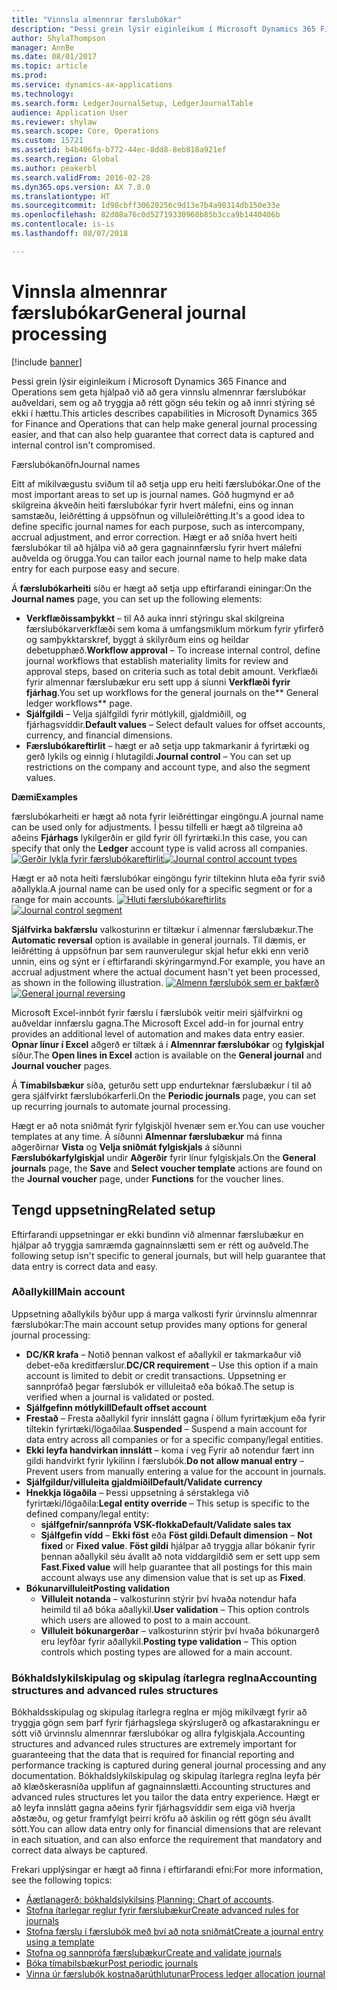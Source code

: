 ```yaml
---
title: "Vinnsla almennrar færslubókar"
description: "Þessi grein lýsir eiginleikum í Microsoft Dynamics 365 Finance and Operations sem geta hjálpað við að gera vinnslu almennrar færslubókar auðveldari, sem og að tryggja að rétt gögn séu tekin og að innri stýring sé ekki í hættu."
author: ShylaThompson
manager: AnnBe
ms.date: 08/01/2017
ms.topic: article
ms.prod: 
ms.service: dynamics-ax-applications
ms.technology: 
ms.search.form: LedgerJournalSetup, LedgerJournalTable
audience: Application User
ms.reviewer: shylaw
ms.search.scope: Core, Operations
ms.custom: 15721
ms.assetid: b4b406fa-b772-44ec-8dd8-8eb818a921ef
ms.search.region: Global
ms.author: peakerbl
ms.search.validFrom: 2016-02-28
ms.dyn365.ops.version: AX 7.0.0
ms.translationtype: HT
ms.sourcegitcommit: 1d98cbff30620256c9d13e7b4a90314db150e33e
ms.openlocfilehash: 82d08a76c0d52719330960b85b3cca9b1440406b
ms.contentlocale: is-is
ms.lasthandoff: 08/07/2018

---
```


# <a name="general-journal-processing"></a><span data-ttu-id="45026-103">Vinnsla almennrar færslubókar</span><span class="sxs-lookup"><span data-stu-id="45026-103">General journal processing</span></span>

[!include [banner](../includes/banner.md)]

<span data-ttu-id="45026-104">Þessi grein lýsir eiginleikum í Microsoft Dynamics 365 Finance and Operations sem geta hjálpað við að gera vinnslu almennrar færslubókar auðveldari, sem og að tryggja að rétt gögn séu tekin og að innri stýring sé ekki í hættu.</span><span class="sxs-lookup"><span data-stu-id="45026-104">This articles describes capabilities in Microsoft Dynamics 365 for Finance and Operations that can help make general journal processing easier, and that can also help guarantee that correct data is captured and internal control isn't compromised.</span></span>  

<span data-ttu-id="45026-105">Færslubókanöfn</span><span class="sxs-lookup"><span data-stu-id="45026-105">Journal names</span></span>

<span data-ttu-id="45026-106">Eitt af mikilvægustu sviðum til að setja upp eru heiti færslubókar.</span><span class="sxs-lookup"><span data-stu-id="45026-106">One of the most important areas to set up is journal names.</span></span> <span data-ttu-id="45026-107">Góð hugmynd er að skilgreina ákveðin heiti færslubókar fyrir hvert málefni, eins og innan samstæðu, leiðrétting á uppsöfnun og villuleiðrétting.</span><span class="sxs-lookup"><span data-stu-id="45026-107">It's a good idea to define specific journal names for each purpose, such as intercompany, accrual adjustment, and error correction.</span></span> <span data-ttu-id="45026-108">Hægt er að sníða hvert heiti færslubókar til að hjálpa við að gera gagnainnfærslu fyrir hvert málefni auðvelda og örugga.</span><span class="sxs-lookup"><span data-stu-id="45026-108">You can tailor each journal name to help make data entry for each purpose easy and secure.</span></span> 

<span data-ttu-id="45026-109">Á **færslubókarheiti** síðu er hægt að setja upp eftirfarandi einingar:</span><span class="sxs-lookup"><span data-stu-id="45026-109">On the **Journal names** page, you can set up the following elements:</span></span>

-   <span data-ttu-id="45026-110">**Verkflæðissamþykkt** – til Að auka innri stýringu skal skilgreina færslubókarverkflæði sem koma á umfangsmiklum mörkum fyrir yfirferð og samþykktarskref, byggt á skilyrðum eins og heildar debetupphæð.</span><span class="sxs-lookup"><span data-stu-id="45026-110">**Workflow approval** – To increase internal control, define journal workflows that establish materiality limits for review and approval steps, based on criteria such as total debit amount.</span></span> <span data-ttu-id="45026-111">Verkflæði fyrir almennar færslubækur eru sett upp á síunni **Verkflæði fyrir fjárhag**.</span><span class="sxs-lookup"><span data-stu-id="45026-111">You set up workflows for the general journals on the** General ledger workflows** page.</span></span>
-   <span data-ttu-id="45026-112">**Sjálfgildi** – Velja sjálfgildi fyrir mótlykill, gjaldmiðill, og fjárhagsvíddir.</span><span class="sxs-lookup"><span data-stu-id="45026-112">**Default values** – Select default values for offset accounts, currency, and financial dimensions.</span></span>
-   <span data-ttu-id="45026-113">**Færslubókareftirlit** – hægt er að setja upp takmarkanir á fyrirtæki og gerð lykils og einnig í hlutagildi.</span><span class="sxs-lookup"><span data-stu-id="45026-113">**Journal control** – You can set up restrictions on the company and account type, and also the segment values.</span></span> 

<span data-ttu-id="45026-114">**Dæmi**</span><span class="sxs-lookup"><span data-stu-id="45026-114">**Examples**</span></span>

<span data-ttu-id="45026-115">færslubókarheiti er hægt að nota fyrir leiðréttingar eingöngu.</span><span class="sxs-lookup"><span data-stu-id="45026-115">A journal name can be used only for adjustments.</span></span> <span data-ttu-id="45026-116">Í þessu tilfelli er hægt að tilgreina að aðeins **Fjárhags** lykilgerðin er gild fyrir öll fyrirtæki.</span><span class="sxs-lookup"><span data-stu-id="45026-116">In this case, you can specify that only the **Ledger** account type is valid across all companies.</span></span> <span data-ttu-id="45026-117">[![Gerðir lykla fyrir færslubókareftirlit](./media/journal-control-account-types1.png)](./media/journal-control-account-types1.png)</span><span class="sxs-lookup"><span data-stu-id="45026-117">[![Journal control account types](./media/journal-control-account-types1.png)](./media/journal-control-account-types1.png)</span></span>

<span data-ttu-id="45026-118">Hægt er að nota heiti færslubókar eingöngu fyrir tiltekinn hluta eða fyrir svið aðallykla.</span><span class="sxs-lookup"><span data-stu-id="45026-118">A journal name can be used only for a specific segment or for a range for main accounts.</span></span> <span data-ttu-id="45026-119">[![Hluti færslubókareftirlits](./media/journal-control-segment1.png)](./media/journal-control-segment1.png)</span><span class="sxs-lookup"><span data-stu-id="45026-119">[![Journal control segment](./media/journal-control-segment1.png)](./media/journal-control-segment1.png)</span></span>

<span data-ttu-id="45026-120">**Sjálfvirka bakfærslu** valkosturinn er tiltækur í almennar færslubækur.</span><span class="sxs-lookup"><span data-stu-id="45026-120">The **Automatic reversal** option is available in general journals.</span></span> <span data-ttu-id="45026-121">Til dæmis, er leiðrétting á uppsöfnun þar sem raunverulegur skjal hefur ekki enn verið unnin, eins og sýnt er í eftirfarandi skýringarmynd.</span><span class="sxs-lookup"><span data-stu-id="45026-121">For example, you have an accrual adjustment where the actual document hasn't yet been processed, as shown in the following illustration.</span></span>
<span data-ttu-id="45026-122">[![Almenn færslubók sem er bakfærð](./media/general-journal-reversing1.png)](./media/general-journal-reversing1.png)</span><span class="sxs-lookup"><span data-stu-id="45026-122">[![General journal reversing](./media/general-journal-reversing1.png)](./media/general-journal-reversing1.png)</span></span> 

<span data-ttu-id="45026-123">Microsoft Excel-innbót fyrir færslu í færslubók veitir meiri sjálfvirkni og auðveldar innfærslu gagna.</span><span class="sxs-lookup"><span data-stu-id="45026-123">The Microsoft Excel add-in for journal entry provides an additional level of automation and makes data entry easier.</span></span> <span data-ttu-id="45026-124">**Opnar línur í Excel** aðgerð er tiltæk á í **Almennrar færslubókar** og **fylgiskjal** síður.</span><span class="sxs-lookup"><span data-stu-id="45026-124">The **Open lines in Excel** action is available on the **General journal** and **Journal voucher** pages.</span></span> 

<span data-ttu-id="45026-125">Á **Tímabilsbækur** síða, geturðu sett upp endurteknar færslubækur í til að gera sjálfvirkt færslubókarferli.</span><span class="sxs-lookup"><span data-stu-id="45026-125">On the **Periodic journals** page, you can set up recurring journals to automate journal processing.</span></span> 

<span data-ttu-id="45026-126">Hægt er að nota sniðmát fyrir fylgiskjöl hvenær sem er.</span><span class="sxs-lookup"><span data-stu-id="45026-126">You can use voucher templates at any time.</span></span> <span data-ttu-id="45026-127">Á síðunni **Almennar færslubækur** má finna aðgerðirnar **Vista** og **Velja sniðmát fylgiskjals** á síðunni **Færslubókarfylgiskjal** undir **Aðgerðir** fyrir línur fylgiskjals.</span><span class="sxs-lookup"><span data-stu-id="45026-127">On the **General journals** page, the **Save** and **Select voucher template** actions are found on the **Journal voucher** page, under **Functions** for the voucher lines.</span></span>

## <a name="related-setup"></a><span data-ttu-id="45026-128">Tengd uppsetning</span><span class="sxs-lookup"><span data-stu-id="45026-128">Related setup</span></span>
<span data-ttu-id="45026-129">Eftirfarandi uppsetningar er ekki bundinn við almennar færslubækur en hjálpar að tryggja samræmda gagnainnslætti sem er rétt og auðveld.</span><span class="sxs-lookup"><span data-stu-id="45026-129">The following setup isn't specific to general journals, but will help guarantee that data entry is correct data and easy.</span></span>

### <a name="main-account"></a><span data-ttu-id="45026-130">Aðallykill</span><span class="sxs-lookup"><span data-stu-id="45026-130">Main account</span></span>

<span data-ttu-id="45026-131">Uppsetning aðallykils býður upp á marga valkosti fyrir úrvinnslu almennrar færslubókar:</span><span class="sxs-lookup"><span data-stu-id="45026-131">The main account setup provides many options for general journal processing:</span></span>

-   <span data-ttu-id="45026-132">**DC/KR krafa** – Notið þennan valkost ef aðallykil er takmarkaður við debet-eða kreditfærslur.</span><span class="sxs-lookup"><span data-stu-id="45026-132">**DC/CR requirement** – Use this option if a main account is limited to debit or credit transactions.</span></span> <span data-ttu-id="45026-133">Uppsetning er sannprófað þegar færslubók er villuleitað eða bókað.</span><span class="sxs-lookup"><span data-stu-id="45026-133">The setup is verified when a journal is validated or posted.</span></span>
-   <span data-ttu-id="45026-134">**Sjálfgefinn mótlykill**</span><span class="sxs-lookup"><span data-stu-id="45026-134">**Default offset account**</span></span>
-   <span data-ttu-id="45026-135">**Frestað** – Fresta aðallykil fyrir innslátt gagna í öllum fyrirtækjum eða fyrir tiltekin fyrirtæki/lögaðilaa.</span><span class="sxs-lookup"><span data-stu-id="45026-135">**Suspended** – Suspend a main account for data entry across all companies or for a specific company/legal entities.</span></span>
-   <span data-ttu-id="45026-136">**Ekki leyfa handvirkan innslátt** – koma í veg Fyrir að notendur fært inn gildi handvirkt fyrir lykilinn í færslubók.</span><span class="sxs-lookup"><span data-stu-id="45026-136">**Do not allow manual entry** – Prevent users from manually entering a value for the account in journals.</span></span>
-   <span data-ttu-id="45026-137">**Sjálfgildur/villuleita gjaldmiðil**</span><span class="sxs-lookup"><span data-stu-id="45026-137">**Default/Validate currency**</span></span>
-   <span data-ttu-id="45026-138">**Hnekkja lögaðila** – Þessi uppsetning á sérstaklega við fyrirtæki/lögaðila:</span><span class="sxs-lookup"><span data-stu-id="45026-138">**Legal entity override** – This setup is specific to the defined company/legal entity:</span></span>
    -   <span data-ttu-id="45026-139">**sjálfgefnir/sannprófa VSK-flokka**</span><span class="sxs-lookup"><span data-stu-id="45026-139">**Default/Validate sales tax**</span></span>
    -   <span data-ttu-id="45026-140">**Sjálfgefin vídd** – **Ekki föst** eða **Föst gildi**.</span><span class="sxs-lookup"><span data-stu-id="45026-140">**Default dimension** – **Not fixed** or **Fixed value**.</span></span> <span data-ttu-id="45026-141">**Föst gildi** hjálpar að tryggja allar bókanir fyrir þennan aðallykil séu ávallt að nota víddargildið sem er sett upp sem **Fast**.</span><span class="sxs-lookup"><span data-stu-id="45026-141">**Fixed value** will help guarantee that all postings for this main account always use any dimension value that is set up as **Fixed**.</span></span>
-   <span data-ttu-id="45026-142">**Bókunarvilluleit**</span><span class="sxs-lookup"><span data-stu-id="45026-142">**Posting validation**</span></span>
    -   <span data-ttu-id="45026-143">**Villuleit notanda** – valkosturinn stýrir því hvaða notendur hafa heimild til að bóka aðallykil.</span><span class="sxs-lookup"><span data-stu-id="45026-143">**User validation** – This option controls which users are allowed to post to a main account.</span></span>
    -   <span data-ttu-id="45026-144">**Villuleit bókunargerðar** – valkosturinn stýrir því hvaða bókunargerð eru leyfðar fyrir aðallykil.</span><span class="sxs-lookup"><span data-stu-id="45026-144">**Posting type validation** – This option controls which posting types are allowed for a main account.</span></span>

### <a name="accounting-structures-and-advanced-rules-structures"></a><span data-ttu-id="45026-145">Bókhaldslykilskipulag og skipulag ítarlegra reglna</span><span class="sxs-lookup"><span data-stu-id="45026-145">Accounting structures and advanced rules structures</span></span>

<span data-ttu-id="45026-146">Bókhaldsskipulag og skipulag ítarlegra reglna er mjög mikilvægt fyrir að tryggja gögn sem þarf fyrir fjárhagslega skýrslugerð og afkastarakningu er sótt við úrvinnslu almennrar færslubókar og allra fylgiskjala.</span><span class="sxs-lookup"><span data-stu-id="45026-146">Accounting structures and advanced rules structures are extremely important for guaranteeing that the data that is required for financial reporting and performance tracking is captured during general journal processing and any documentation.</span></span> <span data-ttu-id="45026-147">Bókhaldslykilskipulag og skipulag ítarlegra reglna leyfa þér að klæðskerasníða upplifun af gagnainnslætti.</span><span class="sxs-lookup"><span data-stu-id="45026-147">Accounting structures and advanced rules structures let you tailor the data entry experience.</span></span> <span data-ttu-id="45026-148">Hægt er að leyfa innslátt gagna aðeins fyrir fjárhagsvíddir sem eiga við hverja aðstæðu, og getur framfylgt þeirri kröfu að áskilin og rétt gögn séu ávallt sótt.</span><span class="sxs-lookup"><span data-stu-id="45026-148">You can allow data entry only for financial dimensions that are relevant in each situation, and can also enforce the requirement that mandatory and correct data always be captured.</span></span>

<span data-ttu-id="45026-149">Frekari upplýsingar er hægt að finna í eftirfarandi efni:</span><span class="sxs-lookup"><span data-stu-id="45026-149">For more information, see the following topics:</span></span>
- <span data-ttu-id="45026-150">[Áætlanagerð: bókhaldslykilsins](plan-chart-of-accounts.md).</span><span class="sxs-lookup"><span data-stu-id="45026-150">[Planning: Chart of accounts](plan-chart-of-accounts.md).</span></span> 
- [<span data-ttu-id="45026-151">Stofna ítarlegar reglur fyrir færslubækur</span><span class="sxs-lookup"><span data-stu-id="45026-151">Create advanced rules for journals</span></span>](tasks/create-advanced-rules-journals.md)
- [<span data-ttu-id="45026-152">Stofna færslu í færslubók með því að nota sniðmát</span><span class="sxs-lookup"><span data-stu-id="45026-152">Create a journal entry using a template</span></span>](tasks/create-journal-entry-template.md)
- [<span data-ttu-id="45026-153">Stofna og sannprófa færslubækur</span><span class="sxs-lookup"><span data-stu-id="45026-153">Create and validate journals</span></span>](tasks/create-validate-journals.md)
- [<span data-ttu-id="45026-154">Bóka tímabilsbækur</span><span class="sxs-lookup"><span data-stu-id="45026-154">Post periodic journals</span></span>](tasks/post-periodic-journals.md)
- [<span data-ttu-id="45026-155">Vinna úr færslubók kostnaðarúthlutunar</span><span class="sxs-lookup"><span data-stu-id="45026-155">Process ledger allocation journal</span></span>](tasks/process-ledger-allocation-journal.md)



